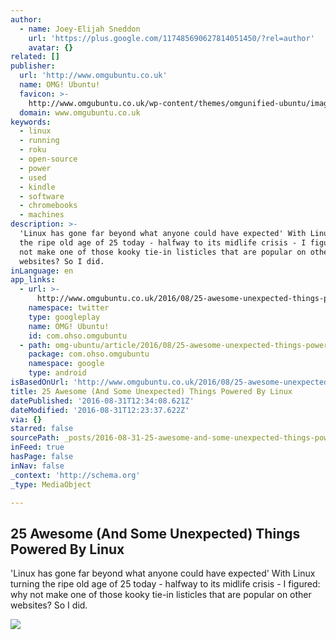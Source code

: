 ```yaml
---
author:
  - name: Joey-Elijah Sneddon
    url: 'https://plus.google.com/117485690627814051450/?rel=author'
    avatar: {}
related: []
publisher:
  url: 'http://www.omgubuntu.co.uk'
  name: OMG! Ubuntu!
  favicon: >-
    http://www.omgubuntu.co.uk/wp-content/themes/omgunified-ubuntu/images/favicon.ico
  domain: www.omgubuntu.co.uk
keywords:
  - linux
  - running
  - roku
  - open-source
  - power
  - used
  - kindle
  - software
  - chromebooks
  - machines
description: >-
  'Linux has gone far beyond what anyone could have expected' With Linux turning
  the ripe old age of 25 today - halfway to its midlife crisis - I figured: why
  not make one of those kooky tie-in listicles that are popular on other
  websites? So I did.
inLanguage: en
app_links:
  - url: >-
      http://www.omgubuntu.co.uk/2016/08/25-awesome-unexpected-things-powered-linux
    namespace: twitter
    type: googleplay
    name: OMG! Ubuntu!
    id: com.ohso.omgubuntu
  - path: omg-ubuntu/article/2016/08/25-awesome-unexpected-things-powered-linux
    package: com.ohso.omgubuntu
    namespace: google
    type: android
isBasedOnUrl: 'http://www.omgubuntu.co.uk/2016/08/25-awesome-unexpected-things-powered-linux'
title: 25 Awesome (And Some Unexpected) Things Powered By Linux
datePublished: '2016-08-31T12:34:08.621Z'
dateModified: '2016-08-31T12:23:37.622Z'
via: {}
starred: false
sourcePath: _posts/2016-08-31-25-awesome-and-some-unexpected-things-powered-by-linux.md
inFeed: true
hasPage: false
inNav: false
_context: 'http://schema.org'
_type: MediaObject

---
```

<article style=""><h1>25 Awesome (And Some Unexpected) Things Powered By Linux</h1><p>'Linux has gone far beyond what anyone could have expected' With Linux turning the ripe old age of 25 today - halfway to its midlife crisis - I figured: why not make one of those kooky tie-in listicles that are popular on other websites? So I did.</p><img src="http://www.omgubuntu.co.uk/wp-content/uploads/2016/08/25-1-750x422-1-750x422.jpg" /></article>